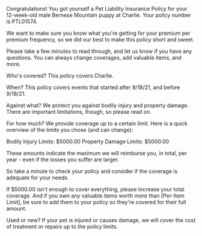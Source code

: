 Congratulations! You got yourself a Pet Liability Insurance Policy for your 12-week-old male Bernese Mountain puppy at Charlie. Your policy number is PTL01574.

We want to make sure you know what you're getting for your premium per premium frequency, so we did our best to make this policy short and sweet.

Please take a few minutes to read through, and let us know if you have any questions. You can always change coverages, add valuable items, and more.

Who's covered?
This policy covers Charlie.

When?
This policy covers events that started after 8/18/21, and before 9/18/21.

Against what?
We protect you against bodily injury and property damage. There are important limitations, though, so please read on.

For how much?
We provide coverage up to a certain limit. Here is a quick overview of the limits you chose (and can change):

Bodily Injury Limits: $5000.00
Property Damage Limits: $5000.00

These amounts indicate the maximum we will reimburse you, in total, per year - even if the losses you suffer are larger.

So take a minute to check your policy and consider if the coverage is adequate for your needs.

If $5000.00 isn't enough to cover everything, please increase your total coverage. And if you own any valuable items worth more than [Per-Item Limit], be sure to add them to your policy so they're covered for their full amount.

Used or new?
If your pet is injured or causes damage, we will cover the cost of treatment or repairs up to the policy limits.